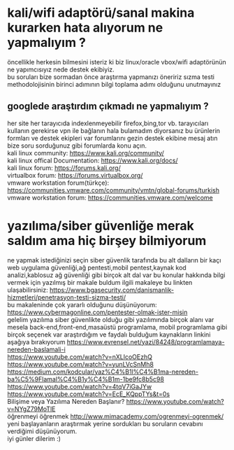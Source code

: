 # kali/wifi adaptörü/sanal makina kurarken hata alıyorum ne yapmalıyım ? 
öncellikle herkesin bilmesini isteriz ki biz linux/oracle vbox/wifi adaptörünün ne yapımcısıyız nede destek ekibiyiz. \
bu soruları bize sormadan önce araştırma yapmanızı öneririz sızma testi methodolojisinin birinci adımının bilgi toplama adımı olduğunu unutmayınız 
## googlede araştırdım çıkmadı ne yapmalıyım ? 
her site her tarayıcıda indexlenmeyebilir firefox,bing,tor vb. tarayıcıları kullanın gerekirse vpn ile bağlanın hala bulamadım diyorsanız bu ürünlerin formları ve destek ekipleri var forumlarını gezin destek ekibine mesaj atın bize soru sorduğunuz gibi forumlarda konu açın. \
kali linux community: https://www.kali.org/community/ \
kali linux offical Documentation: https://www.kali.org/docs/ \
kali linux forum: https://forums.kali.org/ \
virtualbox forum: https://forums.virtualbox.org/ \
vmware workstation forum(türkçe): https://communities.vmware.com/community/vmtn/global-forums/turkish \
vmware workstation forum: https://communities.vmware.com/welcome 

# yazılıma/siber güvenliğe merak saldım ama hiç birşey bilmiyorum 
ne yapmak istediğinizi seçin siber güvenlik tarafında bu alt dalların bir kaçı web uygulama güvenliği,ağ pentesti,mobil pentest,kaynak kod analizi,kablosuz ağ güvenliği gibi birçok alt dal var bu konular hakkında bilgi vermek için yazılmış bir makale buldum ilgili makaleye bu linkten ulaşabilirsiniz: https://www.bgasecurity.com/danismanlik-hizmetleri/penetrasyon-testi-sizma-testi/ \
bu makaleninde çok yararlı olduğunu düşünüyorum: https://www.cybermagonline.com/pentester-olmak-ister-misin \
gelelim yazılıma siber güvenlikte olduğu gibi yazılımında birçok alanı var mesela back-end,front-end,masaüstü programlama,
mobil programlama gibi birçok seçenek var araştırdığım ve faydalı bulduğum kaynakların linkini aşağıya bırakıyorum 
https://www.evrensel.net/yazi/84248/programlamaya-nereden-baslamali-i \
https://www.youtube.com/watch?v=nXLlcoOEzhQ \
https://www.youtube.com/watch?v=yunLVcSnMh8 \
https://medium.com/kodcular/yaz%C4%B1l%C4%B1ma-nereden-ba%C5%9Flamal%C4%B1y%C4%B1m-1be9fc8b5c98 \
https://www.youtube.com/watch?v=4tqV7iGaJYw \
https://www.youtube.com/watch?v=EcE_KQppTYs&t=0s   
Bilişime veya Yazılıma Nereden Başlanır? https://www.youtube.com/watch?v=NYgZ79MoTlE \
öğrenmeyi öğrenmek http://www.mimacademy.com/ogrenmeyi-ogrenmek/ \
yeni başlayanların araştırmak yerine sordukları bu soruların cevabını verdiğimi düşünüyorum. \
iyi günler dilerim :)
